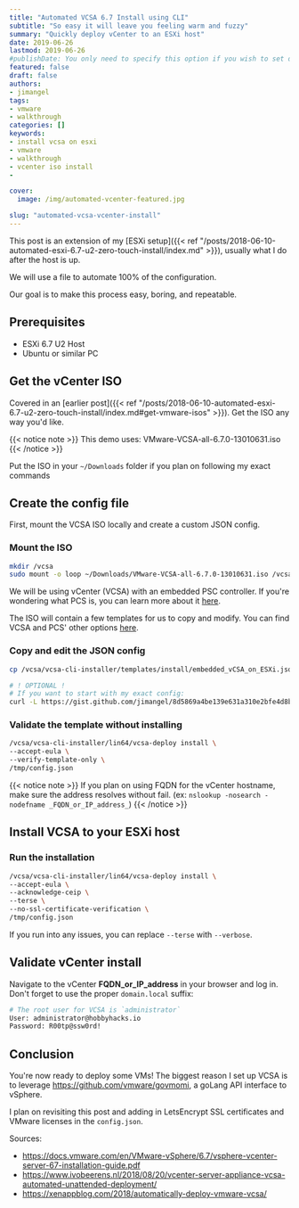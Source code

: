 ```yaml
---
title: "Automated VCSA 6.7 Install using CLI"
subtitle: "So easy it will leave you feeling warm and fuzzy"
summary: "Quickly deploy vCenter to an ESXi host"
date: 2019-06-26
lastmod: 2019-06-26
#publishDate: You only need to specify this option if you wish to set date in the future but publish the page now.
featured: false
draft: false
authors:
- jimangel
tags:
- vmware
- walkthrough
categories: []
keywords:
- install vcsa on esxi
- vmware
- walkthrough
- vcenter iso install
- 

cover:
  image: /img/automated-vcenter-featured.jpg

slug: "automated-vcsa-vcenter-install"
---
```


This post is an extension of my [ESXi setup]({{< ref "/posts/2018-06-10-automated-esxi-6.7-u2-zero-touch-install/index.md" >}}), usually what I do after the host is up.

We will use a file to automate 100% of the configuration.

Our goal is to make this process easy, boring, and repeatable.

## Prerequisites
* ESXi 6.7 U2 Host
* Ubuntu or similar PC

## Get the vCenter ISO

Covered in an [earlier post]({{< ref "/posts/2018-06-10-automated-esxi-6.7-u2-zero-touch-install/index.md#get-vmware-isos" >}}). Get the ISO any way you'd like.


{{< notice note >}}
This demo uses: VMware-VCSA-all-6.7.0-13010631.iso
{{< /notice >}}

Put the ISO in your `~/Downloads` folder if you plan on following my exact commands


## Create the config file

First, mount the VCSA ISO locally and create a custom JSON config.

### Mount the ISO

```bash
mkdir /vcsa
sudo mount -o loop ~/Downloads/VMware-VCSA-all-6.7.0-13010631.iso /vcsa
```

We will be using vCenter (VCSA) with an embedded PSC controller. If you're wondering what PCS is, you can learn more about it [here](https://emadyounis.com/vcenter-server-architecture-part-1-the-basics/).

The ISO will contain a few templates for us to copy and modify. You can find VCSA and PCS' other options [here](https://docs.vmware.com/en/VMware-vSphere/6.5/com.vmware.vsphere.install.doc/GUID-A1777A0B-9FD6-4DE7-AC37-7B3181D13032.html). 

### Copy and edit the JSON config

```bash
cp /vcsa/vcsa-cli-installer/templates/install/embedded_vCSA_on_ESXi.json /tmp/config.json

# ! OPTIONAL !
# If you want to start with my exact config:
curl -L https://gist.github.com/jimangel/8d5869a4be139e631a310e2bfe4d8b81/raw > /tmp/config.json
```

### Validate the template without installing
```bash
/vcsa/vcsa-cli-installer/lin64/vcsa-deploy install \
--accept-eula \
--verify-template-only \
/tmp/config.json
```

{{< notice note >}}
If you plan on using FQDN for the vCenter hostname, make sure the address resolves without fail. (ex: `nslookup -nosearch -nodefname _FQDN_or_IP_address_`)
{{< /notice >}}

## Install VCSA to your ESXi host

### Run the installation
```bash
/vcsa/vcsa-cli-installer/lin64/vcsa-deploy install \
--accept-eula \
--acknowledge-ceip \
--terse \
--no-ssl-certificate-verification \
/tmp/config.json
```

If you run into any issues, you can replace `--terse` with `--verbose`.

<!--adsense-->

## Validate vCenter install

Navigate to the vCenter **FQDN_or_IP_address** in your browser and log in. Don't forget to use the proper `domain.local` suffix:

```bash
# The root user for VCSA is `administrator`
User: administrator@hobbyhacks.io  
Password: R00tp@ssw0rd!
```

## Conclusion

You're now ready to deploy some VMs! The biggest reason I set up VCSA is to leverage https://github.com/vmware/govmomi, a goLang API interface to vSphere.

I plan on revisiting this post and adding in LetsEncrypt SSL certificates and VMware licenses in the `config.json`.

Sources:

- https://docs.vmware.com/en/VMware-vSphere/6.7/vsphere-vcenter-server-67-installation-guide.pdf
- https://www.ivobeerens.nl/2018/08/20/vcenter-server-appliance-vcsa-automated-unattended-deployment/
- https://xenappblog.com/2018/automatically-deploy-vmware-vcsa/